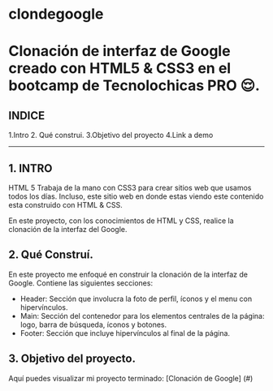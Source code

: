 # clondegoogle
# Clonación de interfaz de Google creado con HTML5  &amp; CSS3 en el bootcamp de Tecnolochicas PRO 😌.

## INDICE
1.Intro
2. Qué construi.
3.Objetivo del proyecto
4.Link a demo


****************

##   1. INTRO

HTML 5 Trabaja de la mano con CSS3 para crear sitios web que usamos todos los días. Incluso, este sitio web en donde estas viendo este contenido  esta construido con HTML & CSS.

En este proyecto, con los conocimientos de HTML y CSS, realice la clonación de la interfaz del Google.


##   2. Qué Construí.

En este proyecto me enfoqué en construir la clonación de la interfaz de Google.
Contiene las siguientes secciones:

* Header: Sección que involucra la foto de perfil, íconos y el menu con hipervínculos.
* Main: Sección del contenedor para los elementos centrales de la página: logo, barra de búsqueda, íconos y botones.
* Footer: Sección que incluye hipervínculos al final de la página.

##    3. Objetivo del proyecto.

Aquí puedes visualizar mi proyecto terminado: [Clonación de Google] (#)


